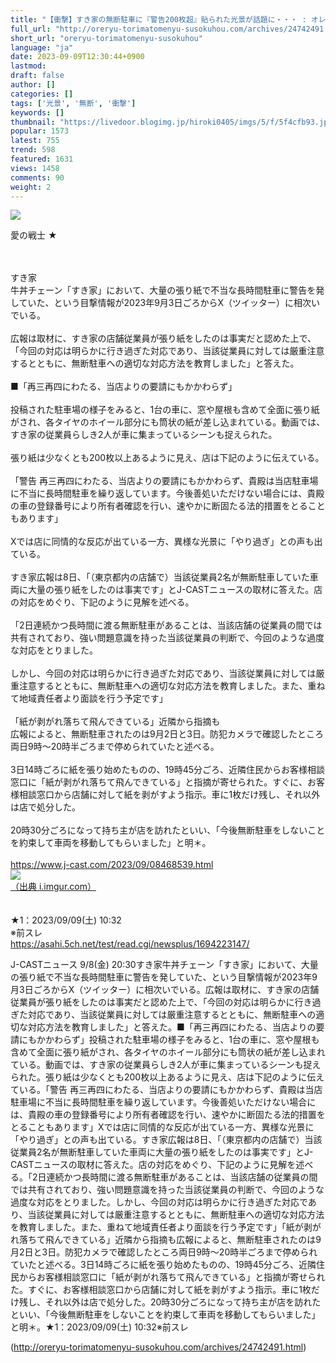 ```yaml
---
title: "【衝撃】すき家の無断駐車に『警告200枚超』貼られた光景が話題に・・・ : オレ流取りまとめニュース速報"
full_url: "http://oreryu-torimatomenyu-susokuhou.com/archives/24742491.html"
short_url: "oreryu-torimatomenyu-susokuhou"
language: "ja"
date: 2023-09-09T12:30:44+0900
lastmod: 
draft: false
author: []
categories: []
tags: ['光景', '無断', '衝撃']
keywords: []
thumbnail: "https://livedoor.blogimg.jp/hiroki0405/imgs/5/f/5f4cfb93.jpg"
popular: 1573
latest: 755
trend: 598
featured: 1631
views: 1458
comments: 90
weight: 2
---
```


![](https://livedoor.blogimg.jp/hiroki0405/imgs/5/f/5f4cfb93.jpg)

<div><p>愛の戦士 ★ </p><br> <br> すき家 <br> 牛丼チェーン「すき家」において、大量の張り紙で不当な長時間駐車に警告を発していた、という目撃情報が2023年9月3日ごろからX（ツイッター）に相次いでいる。 <br> <br> 広報は取材に、すき家の店舗従業員が張り紙をしたのは事実だと認めた上で、「今回の対応は明らかに行き過ぎた対応であり、当該従業員に対しては厳重注意するとともに、無断駐車への適切な対応方法を教育しました」と答えた。 <br> <br> ■「再三再四にわたる、当店よりの要請にもかかわらず」 <br> <br> 投稿された駐車場の様子をみると、1台の車に、窓や屋根も含めて全面に張り紙がされ、各タイヤのホイール部分にも筒状の紙が差し込まれている。動画では、すき家の従業員らしき2人が車に集まっているシーンも捉えられた。 <br> <br> 張り紙は少なくとも200枚以上あるように見え、店は下記のように伝えている。 <br> <br> 「警告 再三再四にわたる、当店よりの要請にもかかわらず、貴殿は当店駐車場に不当に長時間駐車を繰り返しています。今後善処いただけない場合には、貴殿の車の登録番号により所有者確認を行い、速やかに断固たる法的措置をとることもあります」 <br> <br> Xでは店に同情的な反応が出ている一方、異様な光景に「やり過ぎ」との声も出ている。 <br> <br> すき家広報は8日、「（東京都内の店舗で）当該従業員2名が無断駐車していた車両に大量の張り紙をしたのは事実です」とJ-CASTニュースの取材に答えた。店の対応をめぐり、下記のように見解を述べる。 <br> <br> 「2日連続かつ長時間に渡る無断駐車があることは、当該店舗の従業員の間では共有されており、強い問題意識を持った当該従業員の判断で、今回のような過度な対応をとりました。 <br> <br> しかし、今回の対応は明らかに行き過ぎた対応であり、当該従業員に対しては厳重注意するとともに、無断駐車への適切な対応方法を教育しました。また、重ねて地域責任者より面談を行う予定です」 <br> <br> 「紙が剥がれ落ちて飛んできている」近隣から指摘も <br> 広報によると、無断駐車されたのは9月2日と3日。防犯カメラで確認したところ両日9時～20時半ごろまで停められていたと述べる。 <br> <br> 3日14時ごろに紙を張り始めたものの、19時45分ごろ、近隣住民からお客様相談窓口に「紙が剥がれ落ちて飛んできている」と指摘が寄せられた。すぐに、お客様相談窓口から店舗に対して紙を剥がすよう指示。車に1枚だけ残し、それ以外は店で処分した。 <br> <br> 20時30分ごろになって持ち主が店を訪れたといい、「今後無断駐車をしないことを約束して車両を移動してもらいました」と明＊。 <br> <br> <a target='_blank' href='https://www.j-cast.com/2023/09/08468539.html'>https://www.j-cast.com/2023/09/08468539.html</a> <br> <a href='https://i.imgur.com/Lx0SA0h.jpg' target='_blank' class='' id='img_1_1'><img src='https://livedoor.blogimg.jp/hiroki0405/imgs/8/8/883c0d23.jpg'><br>（出典 i.imgur.com）<br></a> <br> <br> ★1：2023/09/09(土) 10:32 <br> ※前スレ <br> <a target='_blank' href='https://asahi.5ch.net/test/read.cgi/newsplus/1694223147/'>https://asahi.5ch.net/test/read.cgi/newsplus/1694223147/</a> <p>J-CASTニュース 9/8(金) 20:30すき家牛丼チェーン「すき家」において、大量の張り紙で不当な長時間駐車に警告を発していた、という目撃情報が2023年9月3日ごろからX（ツイッター）に相次いでいる。広報は取材に、すき家の店舗従業員が張り紙をしたのは事実だと認めた上で、「今回の対応は明らかに行き過ぎた対応であり、当該従業員に対しては厳重注意するとともに、無断駐車への適切な対応方法を教育しました」と答えた。■「再三再四にわたる、当店よりの要請にもかかわらず」投稿された駐車場の様子をみると、1台の車に、窓や屋根も含めて全面に張り紙がされ、各タイヤのホイール部分にも筒状の紙が差し込まれている。動画では、すき家の従業員らしき2人が車に集まっているシーンも捉えられた。張り紙は少なくとも200枚以上あるように見え、店は下記のように伝えている。「警告 再三再四にわたる、当店よりの要請にもかかわらず、貴殿は当店駐車場に不当に長時間駐車を繰り返しています。今後善処いただけない場合には、貴殿の車の登録番号により所有者確認を行い、速やかに断固たる法的措置をとることもあります」Xでは店に同情的な反応が出ている一方、異様な光景に「やり過ぎ」との声も出ている。すき家広報は8日、「（東京都内の店舗で）当該従業員2名が無断駐車していた車両に大量の張り紙をしたのは事実です」とJ-CASTニュースの取材に答えた。店の対応をめぐり、下記のように見解を述べる。「2日連続かつ長時間に渡る無断駐車があることは、当該店舗の従業員の間では共有されており、強い問題意識を持った当該従業員の判断で、今回のような過度な対応をとりました。しかし、今回の対応は明らかに行き過ぎた対応であり、当該従業員に対しては厳重注意するとともに、無断駐車への適切な対応方法を教育しました。また、重ねて地域責任者より面談を行う予定です」「紙が剥がれ落ちて飛んできている」近隣から指摘も広報によると、無断駐車されたのは9月2日と3日。防犯カメラで確認したところ両日9時～20時半ごろまで停められていたと述べる。3日14時ごろに紙を張り始めたものの、19時45分ごろ、近隣住民からお客様相談窓口に「紙が剥がれ落ちて飛んできている」と指摘が寄せられた。すぐに、お客様相談窓口から店舗に対して紙を剥がすよう指示。車に1枚だけ残し、それ以外は店で処分した。20時30分ごろになって持ち主が店を訪れたといい、「今後無断駐車をしないことを約束して車両を移動してもらいました」と明＊。★1：2023/09/09(土) 10:32※前スレ</p></div>

(http://oreryu-torimatomenyu-susokuhou.com/archives/24742491.html)
